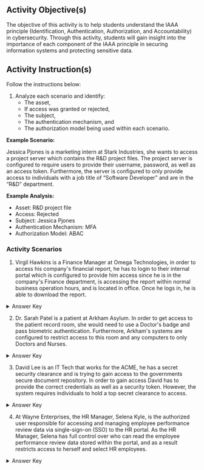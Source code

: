 ## Activity Objective(s)
The objective of this activity is to help students understand the IAAA principle (Identification, Authentication, Authorization, and Accountability) in cybersecurity. Through this activity, students will gain insight into the importance of each component of the IAAA principle in securing information systems and protecting sensitive data.

## Activity Instruction(s)
Follow the instructions below:
1.	Analyze each scenario and identify:
    - The asset,
    - If access was granted or rejected,
    - The subject,
    - The authentication mechanism, and
    - The authorization model being used within each scenario.

**Example Scenario:** 

Jessica Pjones is a marketing intern at Stark Industries, she wants to access a project server which contains the R&D project files. The project server is configured to require users to provide their username, password, as well as an access token. Furthermore, the server is configured to only provide access to individuals with a job title of “Software Developer” and are in the “R&D” department.

**Example Analysis:**
- Asset: R&D project file
- Access: Rejected
- Subject: Jessica Pjones
- Authentication Mechanism: MFA
- Authorization Model: ABAC

### Activity Scenarios
1.	Virgil Hawkins is a Finance Manager at Omega Technologies, in order to access his company's financial report, he has to login to their internal portal which is configured to provide him access since he is in the company's Finance department, is accessing the report within normal business operation hours, and is located in office. Once he logs in, he is able to download the report.
<details closed>
<summary>Answer Key</summary>
<ul>
    <li>Asset: Financial Report</li>
    <li>Access: Granted</li>
    <li>Subject: Finacial Manager</li>
    <li>Authentication Mechanism: Password</li>
    <li>Authorization Model: ABAC because after authentication access is authorized using Virgil's department, the time of access, and his location.</li>
</ul>
</details>

2.	Dr. Sarah Patel is a patient at Arkham Asylum. In order to get access to the patient record room, she would need to use a Doctor's badge and pass biometric authentication. Furthermore, Arkham's systems are configured to restrict access to this room and any computers to only Doctors and Nurses.
<details closed>
<summary>Answer Key</summary>
<ul>
    <li>Asset: Patient Records</li>
    <li>Access: Rejected</li>
    <li>Subject: Patient</li>
    <li>Authentication Mechanism: MFA (Badge and Biometric Scan)</li>
    <li>Authorization Model: RBAC because access is only granted to Doctors and Nurses. </li>
</ul>
</details>

3.	David Lee is an IT Tech that works for the ACME, he has a secret security clearance and is trying to gain access to the governments secure document repository. In order to gain access David has to provide the correct credentials as well as a security token. However, the system requires individuals to hold a top secret clearance  to access.
<details closed>
<summary>Answer Key</summary>
<ul>
    <li>Asset: Document Repo</li>
    <li>Access: Rejected</li>
    <li>Subject: IT Tech</li>
    <li>Authentication Mechanism: MFA (Password and Security Token)</li>
    <li>Authorization Model: MAC because access is granted/ rejected based on security classification . </li>
</ul>
</details>


4.	At Wayne Enterprises, the HR Manager, Selena Kyle, is the authorized user responsible for accessing and managing employee performance review data via single-sign-on (SSO) to the HR portal. As the HR Manager, Selena has full control over who can read the employee performance review data stored within the portal, and as a result restricts access to herself and select HR employees. 
<details closed>
<summary>Answer Key</summary>
<ul>
    <li>Asset: Employee Performance Reviews</li>
    <li>Access: Granted</li>
    <li>Subject: HR Manager & Employees</li>
    <li>Authentication Mechanism: SSO</li>
    <li>Authorization Model: DAC because the HR Manager is able to grant or reject employee access at their discretion. </li>
</ul>
</details>
